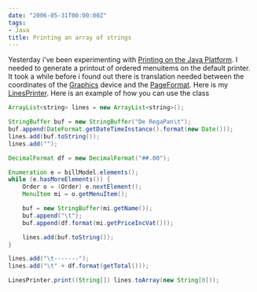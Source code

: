 ```yaml
---
date: "2006-05-31T00:00:00Z"
tags:
- Java
title: Printing an array of strings
---
```

Yesterday i've been experimenting with [Printing on the Java Platform](http://java.sun.com/printing/). I needed to generate a printout of ordered menuitems on the default printer. It took a while before i found out there is translation needed between the coordinates of the [Graphics](http://java.sun.com/j2se/1.4.2/docs/api/java/awt/Graphics.html) device and the [PageFormat](http://java.sun.com/j2se/1.4.2/docs/api/java/awt/print/PageFormat.html). Here is my [LinesPrinter](http://www.timvw.be/wp-content/code/java/LinesPrinter.java.txt). Here is an example of how you can use the class

```java
ArrayList<string> lines = new ArrayList<string>();

StringBuffer buf = new StringBuffer("De RegaPan\t");
buf.append(DateFormat.getDateTimeInstance().format(new Date()));
lines.add(buf.toString());
lines.add("");

DecimalFormat df = new DecimalFormat("##.00");

Enumeration e = billModel.elements();
while (e.hasMoreElements()) {
	Order o = (Order) e.nextElement();
	MenuItem mi = o.getMenuItem();

	buf = new StringBuffer(mi.getName());
	buf.append("\t");
	buf.append(df.format(mi.getPriceIncVat()));

	lines.add(buf.toString());
}

lines.add("\t-------");
lines.add("\t" + df.format(getTotal()));

LinesPrinter.print((String[]) lines.toArray(new String[0]));
```
